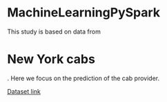 # MachineLearningPySpark

This study is based on data from <h1>New York cabs</h1>. 
Here we focus on the prediction of the cab provider.

[Dataset link](https://data.cityofnewyork.us/Transportation/2018-Yellow-Taxi-Trip-Data/t29m-gskq)
